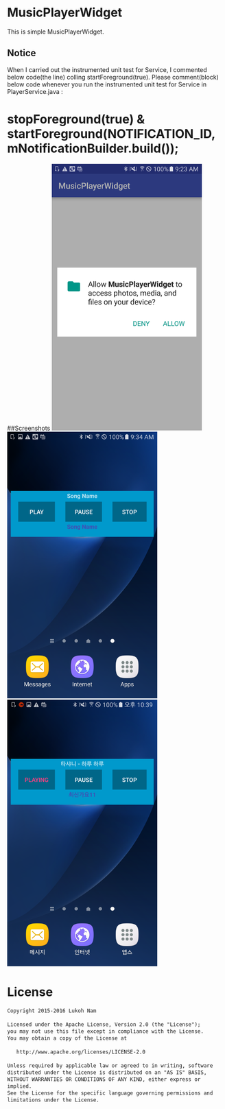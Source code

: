 # MusicPlayerWidget
This is simple MusicPlayerWidget.

## Notice
When I carried out the instrumented unit test for Service, I commented below code(the line) colling startForeground(true).
Please comment(block) below code whenever you run the instrumented unit test for Service in PlayerService.java :
# stopForeground(true) & startForeground(NOTIFICATION_ID, mNotificationBuilder.build());

##Screenshots
<img src="https://github.com/Lukoh/MusicPlayerWidget/blob/master/Screenshot_3.png" alt="Log-in Demo" width="350" />
&nbsp;
<img src="https://github.com/Lukoh/MusicPlayerWidget/blob/master/Screenshot_4.png" alt="Log-in Demo" width="350" />
&nbsp;
<img src="https://github.com/Lukoh/MusicPlayerWidget/blob/master/Screenshot_1.png" alt="Log-in Demo" width="350" />
&nbsp;

# License
```
Copyright 2015-2016 Lukoh Nam

Licensed under the Apache License, Version 2.0 (the "License");
you may not use this file except in compliance with the License.
You may obtain a copy of the License at

   http://www.apache.org/licenses/LICENSE-2.0

Unless required by applicable law or agreed to in writing, software
distributed under the License is distributed on an "AS IS" BASIS,
WITHOUT WARRANTIES OR CONDITIONS OF ANY KIND, either express or implied.
See the License for the specific language governing permissions and
limitations under the License.
